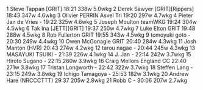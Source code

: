   1  Steve Tappan  [GRIT]  18:21    338w  5.0wkg
  2  Derek Sawyer  [GRIT][Rippers]  18:43    347w  4.6wkg
  3  Olivier PERRIN  Asvel Tri  19:20    297w  4.7wkg
  4  Pieter Jan de Vries  -  19:22    325w  4.6wkg
  5  Joseph Moulton  teamWKG  19:24    304w  4.5wkg
  6  Tak Ina  [JETT][GRIT]  19:37    250w  4.7wkg
  7  Luke Elton  GRIT  19:48    288w  4.5wkg
  8  Rob Fullerton  GRIT  19:55    343w  4.5wkg
  9  tomoyuki goto  -  20:30    249w  4.4wkg
 10  Owen McGonagle  GRIT  20:40    284w  4.3wkg
 11  Josh Manton  (HVR)    20:43    274w  4.2wkg
 12  tarou nagae  -  20:44    245w  4.3wkg
 13  MASAYUKI TSUIKI  -  21:39    226w  4.1wkg
 14  J. Jan  -  22:14    242w  3.7wkg
 15  Hiroto Sugano  -  22:15    260w  3.9wkg
 16  Craig Mellors  England CC  22:40    271w  3.8wkg
 17  Tristan Longworth  -  22:42    322w  3.7wkg
 18  Steffen Lang  -  23:15    249w  3.8wkg
 19  Ichigo Tamagoya  -  25:53    182w  3.1wkg
 20  Andrew Hare  (NRCCCTTT)    29:37    205w  2.8wkg
 21  Robb C  -  30:06    207w  2.7wkg

